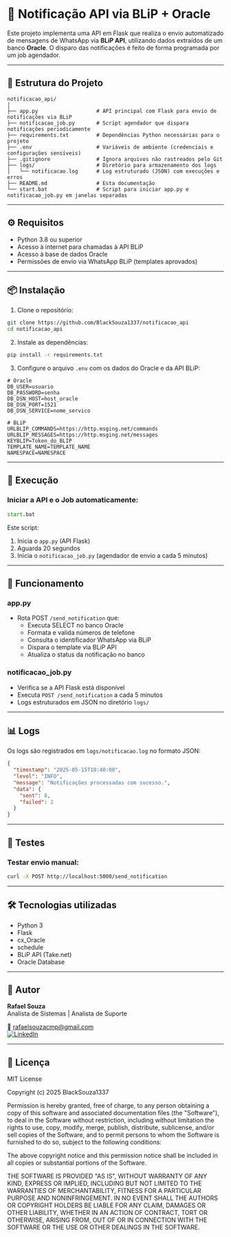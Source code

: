 # 📲 Notificação API via BLiP + Oracle

Este projeto implementa uma API em Flask que realiza o envio automatizado de mensagens de WhatsApp via **BLiP API**, utilizando dados extraídos de um banco **Oracle**. O disparo das notificações é feito de forma programada por um job agendador.

---

## 📁 Estrutura do Projeto

```
notificacao_api/
│
├── app.py                   # API principal com Flask para envio de notificações via BLiP
├── notificacao_job.py       # Script agendador que dispara notificações periodicamente
├── requirements.txt         # Dependências Python necessárias para o projeto
├── .env                     # Variáveis de ambiente (credenciais e configurações sensíveis)
├── .gitignore               # Ignora arquivos não rastreados pelo Git
├── logs/                    # Diretório para armazenamento dos logs
│   └── notificacao.log      # Log estruturado (JSON) com execuções e erros
├── README.md                # Esta documentação
└── start.bat                # Script para iniciar app.py e notificacao_job.py em janelas separadas
```

---

## ⚙️ Requisitos

- Python 3.8 ou superior
- Acesso à internet para chamadas à API BLiP
- Acesso à base de dados Oracle
- Permissões de envio via WhatsApp BLiP (templates aprovados)

---

## 📦 Instalação

1. Clone o repositório:

```bash
git clone https://github.com/BlackSouza1337/notificacao_api
cd notificacao_api
```

2. Instale as dependências:

```bash
pip install -r requirements.txt
```

3. Configure o arquivo `.env` com os dados do Oracle e da API BLiP:

```dotenv
# Oracle
DB_USER=usuario
DB_PASSWORD=senha
DB_DSN_HOST=host_oracle
DB_DSN_PORT=1521
DB_DSN_SERVICE=nome_servico

# BLiP
URLBLIP_COMMANDS=https://http.msging.net/commands
URLBLIP_MESSAGES=https://http.msging.net/messages
KEYBLIP=Token_do_BLIP
TEMPLATE_NAME=TEMPLATE_NAME
NAMESPACE=NAMESPACE
```

---

## 🚀 Execução

### Iniciar a API e o Job automaticamente:

```bat
start.bat
```

Este script:

1. Inicia o `app.py` (API Flask)
2. Aguarda 20 segundos
3. Inicia o `notificacao_job.py` (agendador de envio a cada 5 minutos)

---

## 🔄 Funcionamento

### app.py

- Rota POST `/send_notification` que:
  - Executa SELECT no banco Oracle
  - Formata e valida números de telefone
  - Consulta o identificador WhatsApp via BLiP
  - Dispara o template via BLiP API
  - Atualiza o status da notificação no banco

### notificacao_job.py

- Verifica se a API Flask está disponível
- Executa `POST /send_notification` a cada 5 minutos
- Logs estruturados em JSON no diretório `logs/`

---

## 📊 Logs

Os logs são registrados em `logs/notificacao.log` no formato JSON:

```json
{
  "timestamp": "2025-05-15T10:40:00",
  "level": "INFO",
  "message": "Notificações processadas com sucesso.",
  "data": {
    "sent": 8,
    "failed": 2
  }
}
```

---

## 🧪 Testes

### Testar envio manual:

```bash
curl -X POST http://localhost:5000/send_notification
```

---

## 🛠️ Tecnologias utilizadas

- Python 3
- Flask
- cx_Oracle
- schedule
- BLiP API (Take.net)
- Oracle Database

---

## 👤 Autor

**Rafael Souza**  
Analista de Sistemas | Analista de Suporte  

📧 rafaelsouzacmp@gmail.com  
[![LinkedIn](https://img.shields.io/badge/LinkedIn-perfil-blue?logo=linkedin)](https://www.linkedin.com/in/rafael-souza-ti/)

---

## 📝 Licença

MIT License

Copyright (c) 2025 BlackSouza1337

Permission is hereby granted, free of charge, to any person obtaining a copy
of this software and associated documentation files (the "Software"), to deal
in the Software without restriction, including without limitation the rights
to use, copy, modify, merge, publish, distribute, sublicense, and/or sell
copies of the Software, and to permit persons to whom the Software is
furnished to do so, subject to the following conditions:

The above copyright notice and this permission notice shall be included in all
copies or substantial portions of the Software.

THE SOFTWARE IS PROVIDED "AS IS", WITHOUT WARRANTY OF ANY KIND, EXPRESS OR
IMPLIED, INCLUDING BUT NOT LIMITED TO THE WARRANTIES OF MERCHANTABILITY,
FITNESS FOR A PARTICULAR PURPOSE AND NONINFRINGEMENT. IN NO EVENT SHALL THE
AUTHORS OR COPYRIGHT HOLDERS BE LIABLE FOR ANY CLAIM, DAMAGES OR OTHER
LIABILITY, WHETHER IN AN ACTION OF CONTRACT, TORT OR OTHERWISE, ARISING FROM,
OUT OF OR IN CONNECTION WITH THE SOFTWARE OR THE USE OR OTHER DEALINGS IN THE
SOFTWARE.